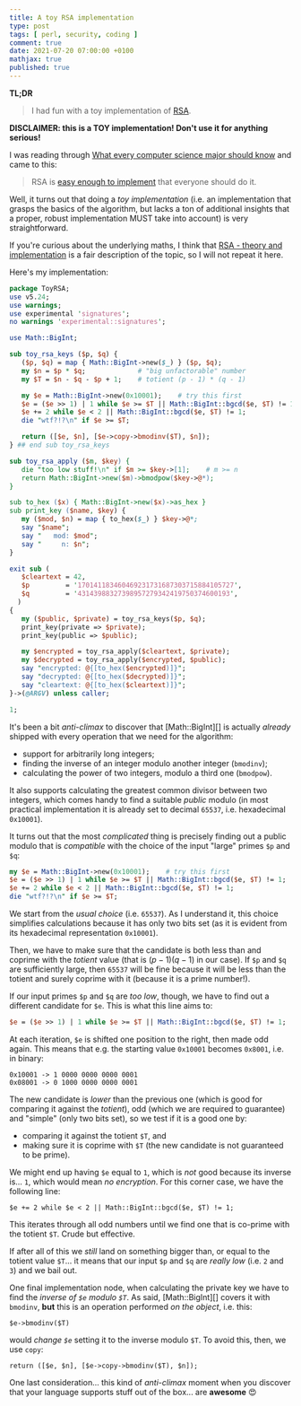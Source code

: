 ```yaml
---
title: A toy RSA implementation
type: post
tags: [ perl, security, coding ]
comment: true
date: 2021-07-20 07:00:00 +0100
mathjax: true
published: true
---
```


**TL;DR**

> I had fun with a toy implementation of [RSA][].

**DISCLAIMER: this is a TOY implementation! Don't use it for anything
serious!**

I was reading through [What every computer science major should know][]
and came to this:

> RSA is [easy enough to implement][] that everyone should do it.

Well, it turns out that doing a *toy implementation* (i.e. an
implementation that grasps the basics of the algorithm, but lacks a ton
of additional insights that a proper, robust implementation MUST take
into account) is very straightforward.

If you're curious about the underlying maths, I think that [RSA - theory
and implementation][] is a fair description of the topic, so I will not
repeat it here.

Here's my implementation:

```perl
package ToyRSA;
use v5.24;
use warnings;
use experimental 'signatures';
no warnings 'experimental::signatures';

use Math::BigInt;

sub toy_rsa_keys ($p, $q) {
   ($p, $q) = map { Math::BigInt->new($_) } ($p, $q);
   my $n = $p * $q;             # "big unfactorable" number
   my $T = $n - $q - $p + 1;    # totient (p - 1) * (q - 1)

   my $e = Math::BigInt->new(0x10001);    # try this first
   $e = ($e >> 1) | 1 while $e >= $T || Math::BigInt::bgcd($e, $T) != 1;
   $e += 2 while $e < 2 || Math::BigInt::bgcd($e, $T) != 1;
   die "wtf?!?\n" if $e >= $T;

   return ([$e, $n], [$e->copy->bmodinv($T), $n]);
} ## end sub toy_rsa_keys

sub toy_rsa_apply ($m, $key) {
   die "too low stuff!\n" if $m >= $key->[1];    # m >= n
   return Math::BigInt->new($m)->bmodpow($key->@*);
}

sub to_hex ($x) { Math::BigInt->new($x)->as_hex }
sub print_key ($name, $key) {
   my ($mod, $n) = map { to_hex($_) } $key->@*;
   say "$name";
   say "   mod: $mod";
   say "     n: $n";
}

exit sub (
   $cleartext = 42,
   $p         = '170141183460469231731687303715884105727',
   $q         = '43143988327398957279342419750374600193',
  )
{
   my ($public, $private) = toy_rsa_keys($p, $q);
   print_key(private => $private);
   print_key(public => $public);

   my $encrypted = toy_rsa_apply($cleartext, $private);
   my $decrypted = toy_rsa_apply($encrypted, $public);
   say "encrypted: @{[to_hex($encrypted)]}";
   say "decrypted: @{[to_hex($decrypted)]}";
   say "cleartext: @{[to_hex($cleartext)]}";
}->(@ARGV) unless caller;

1;
```

It's been a bit *anti-climax* to discover that [Math::BigInt][] is
actually *already* shipped with every operation that we need for the
algorithm:

- support for arbitrarily long integers;
- finding the inverse of an integer modulo another integer (`bmodinv`);
- calculating the power of two integers, modulo a third one (`bmodpow`).

It also supports calculating the greatest common divisor between two
integers, which comes handy to find a suitable *public* modulo (in most
practical implementation it is already set to decimal `65537`, i.e.
hexadecimal `0x10001`).

It turns out that the most *complicated* thing is precisely finding out
a public modulo that is *compatible* with the choice of the input
"large" primes `$p` and `$q`:

```perl
my $e = Math::BigInt->new(0x10001);    # try this first
$e = ($e >> 1) | 1 while $e >= $T || Math::BigInt::bgcd($e, $T) != 1;
$e += 2 while $e < 2 || Math::BigInt::bgcd($e, $T) != 1;
die "wtf?!?\n" if $e >= $T;
```

We start from the *usual choice* (i.e. `65537`). As I understand it,
this choice simplifies calculations because it has only two bits set (as
it is evident from its hexadecimal representation `0x10001`).

Then, we have to make sure that the candidate is both less than and
coprime with the *totient* value (that is $(p-1)(q-1)$ in our case). If
`$p` and `$q` are sufficiently large, then `65537` will be fine because
it will be less than the totient and surely coprime with it (because it
is a prime number!).

If our input primes `$p` and `$q` are *too low*, though, we have to find
out a different candidate for `$e`. This is what this line aims to:

```perl
$e = ($e >> 1) | 1 while $e >= $T || Math::BigInt::bgcd($e, $T) != 1;
```

At each iteration, `$e` is shifted one position to the right, then made
odd again. This means that e.g. the starting value `0x10001` becomes
`0x8001`, i.e. in binary:

```
0x10001 -> 1 0000 0000 0000 0001
0x08001 -> 0 1000 0000 0000 0001
```

The new candidate is *lower* than the previous one (which is good for
comparing it against the *totient*), odd (which we are required to
guarantee) and "simple" (only two bits set), so we test if it is a good
one by:

- comparing it against the totient `$T`, and
- making sure it is coprime with `$T` (the new candidate is not
  guaranteed to be prime).

We might end up having `$e` equal to `1`, which is *not* good because
its inverse is... `1`, which would mean *no encryption*. For this corner
case, we have the following line:

```
$e += 2 while $e < 2 || Math::BigInt::bgcd($e, $T) != 1;
```

This iterates through all odd numbers until we find one that is co-prime
with the totient `$T`. Crude but effective.

If after all of this we *still* land on something bigger than, or equal
to the totient value `$T`... it means that our input `$p` and `$q` are
*really low* (i.e. `2` and `3`) and we bail out.

One final implementation node, when calculating the private key we have
to find the *inverse of `$e` modulo `$T`*. As said, [Math::BigInt][]
covers it with `bmodinv`, **but** this is an operation performed *on the
object*, i.e. this:

```
$e->bmodinv($T)
```

would *change `$e`* setting it to the inverse modulo `$T`. To avoid
this, then, we use `copy`:

```
return ([$e, $n], [$e->copy->bmodinv($T), $n]);
```

One last consideration... this kind of *anti-climax* moment when you
discover that your language supports stuff out of the box... are
**awesome** 😍


[Perl]: https://www.perl.org/
[Raku]: https://raku.org/
[RSA]: https://en.wikipedia.org/wiki/RSA_(cryptosystem)
[What every computer science major should know]: https://matt.might.net/articles/what-cs-majors-should-know/
[easy enough to implement]: http://matt.might.net/articles/implementation-of-rsa-public-key-cryptography-algorithm-in-scheme-dialect-of-lisp/
[RSA - theory and implementation]: https://eli.thegreenplace.net/2019/rsa-theory-and-implementation/
